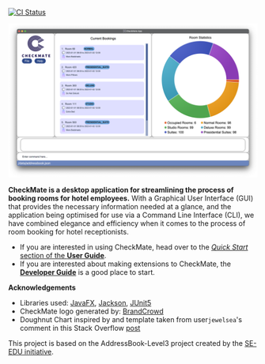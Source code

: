 [![CI Status](https://github.com/se-edu/addressbook-level3/workflows/Java%20CI/badge.svg)](https://github.com/AY2324S1-CS2103T-F10-1/tp/actions)

![Ui](docs/images/Ui.png)

**CheckMate is a desktop application for streamlining the process of booking rooms for hotel employees.**
With a Graphical User Interface (GUI) that provides the necessary information needed at a glance, and the application
being optimised for use via a Command Line Interface (CLI), we have combined elegance and efficiency when it comes to
the process of room booking for hotel receptionists.

* If you are interested in using CheckMate, head over to the [_Quick Start_ section of the **User Guide**](https://ay2324s1-cs2103t-f10-1.github.io/tp/UserGuide.html#quick-start).
* If you are interested about making extensions to CheckMate, the [**Developer Guide**](https://ay2324s1-cs2103t-f10-1.github.io/tp/DeveloperGuide.html) is a good place to start.


**Acknowledgements**

* Libraries used: [JavaFX](https://openjfx.io/), [Jackson](https://github.com/FasterXML/jackson), [JUnit5](https://github.com/junit-team/junit5)
* CheckMate logo generated by:  [BrandCrowd](https://www.brandcrowd.com/maker/logo/modern-pillar-letter-c-84777?text=CheckMate&isSearch=True)
* Doughnut Chart inspired by and template taken from user`jewelsea`'s comment in this Stack Overflow [post](https://stackoverflow.com/questions/24121580/can-piechart-from-javafx-be-displayed-as-a-doughnut)


This project is based on the AddressBook-Level3 project created by the [SE-EDU initiative](https://se-education.org).


